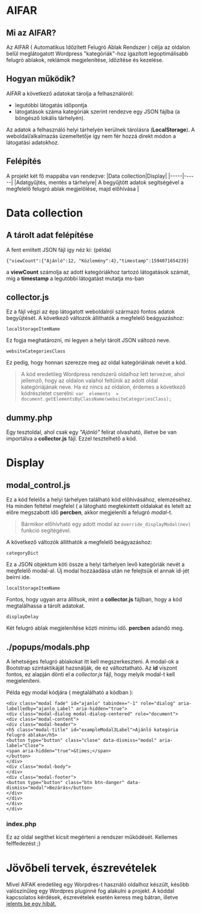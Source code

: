 # AIFAR

## Mi az AIFAR?

Az AIFAR ( Automatikus Időzített Felugró Ablak Rendszer ) célja az oldalon belül meglátogatott Wordpress "kategóriák"-hoz igazított legoptimálisabb felugró ablakok, reklámok megjelenítése, időzítése és kezelése.


## Hogyan működik?
AIFAR a következő adatokat tárolja a felhasználóról:

 - legutóbbi látogatás időpontja
 - látogatások száma kategóriák szerint rendezve egy JSON fájlba (a böngésző lokális tárhelyén).

Az adatok a felhasználó helyi tárhelyén kerülnek tárolásra (**LocalStorage**). A weboldal/alkalmazás üzemeltetője így nem fér hozzá direkt módon a látogatási adatokhoz.

## Felépítés
A projekt két fő mappába van rendezve:
|Data collection|Display|
|-----|------|
|Adatgyűjtés, mentés a tárhelyre| A begyűjtött adatok segítségével a megfelelő felugró ablak megjelölése, majd előhívása |

# Data collection
## A tárolt adat felépítése
A fent említett JSON fájl így néz ki: (példa)

    {"viewCount":{"Ajánló":12, "Közlemény":4},"timestamp":1594071654239}
a **viewCount** számolja az adott kategóriákhoz tartozó látogatások számát, míg a **timestamp** a legutóbbi látogatást mutatja ms-ban

## collector.js
Ez a fájl végzi az épp látogatott weboldalról származó fontos adatok begyűjtését.
A következő változók állíthatók a megfelelő beágyazáshoz:

    localStorageItemName
   Ez fogja meghatározni, mi legyen a helyi tárolt JSON változó neve.

    websiteCategoriesClass
   Ez pedig,  hogy honnan szerezze meg az oldal kategóriáinak nevét a kód.
   

> A kód eredetileg Wordpress rendszerű oldalhoz lett tervezve, ahol jellemző, hogy az oldalon valahol feltűnik az adott oldal kategóriájának neve. Ha ez nincs az oldalon, érdemes a következő kódrészletet cserélni: `var  elements  =  document.getElementsByClassName(websiteCategoriesClass);`

## dummy.php
Egy tesztoldal, ahol csak egy *"*Ajánló*"* felirat olvasható, illetve be van importálva a **collector.js** fájl. Ezzel tesztelhető a kód.

# Display
## modal_control.js
Ez a kód felelős a helyi tárhelyen található kód előhívásához, elemzéséhez. Ha minden feltétel megfelel ( a látogható megtekintett oldalakat és letelt az előre megszabott idő **percben**, akkor megjeleníti a felugró *modal*-t.

> Bármikor előhívható egy adott modal az `override_displayModal(nev)` funkció segítégével.

A következő változók állíthatók a megfelelő beágyazáshoz:

    categoryDict

Ez a JSON objektum köti össze a helyi tárhelyen levő kategóriák nevét a megfelelő modal-al. Új modal hozzáadása után ne felejtsük el annak id-jét beírni ide.

    localStorageItemName
Fontos, hogy ugyan arra állítsok, mint a **collector.js** fájlban, hogy a kód megtalálhassa a tárolt adatokat.

    displayDelay
Két felugró ablak megjelenítése közti minimu idő. **percben** adandó meg.

## ./popups/modals.php

A lehetséges felugró ablakokat itt kell megszerkeszteni. A modal-ok a Bootstrap szintaktikáját hazsnálják, de ez változtatható. Az **id** viszont fontos, ez alapján dönti el a *collector.js* fájl, hogy melyik modal-t kell megjeleníteni.

Példa egy modal kódjára ( megtalálható a kódban ):

    <div class="modal fade" id="ajanlo" tabindex="-1" role="dialog" aria-labelledby="ajanlo_Label" aria-hidden="true">
    <div class="modal-dialog modal-dialog-centered" role="document">
    <div class="modal-content">
    <div class="modal-header">
    <h5 class="modal-title" id="exampleModal3Label">Ajánló kategória felugró ablaka</h5>
    <button type="button" class="close" data-dismiss="modal" aria-label="Close">
    <span aria-hidden="true">&times;</span>
    </button>
    </div>
    <div class="modal-body">
    </div>
    <div class="modal-footer">
    <button type="button" class="btn btn-danger" data-dismiss="modal">Bezárás</button>
    </div>
    </div>
    </div>
    </div>

### index.php
Ez az oldal segíthet kicsit megérteni a rendszer működését. Kellemes felffedezést ;) 

# Jövőbeli tervek, észrevételek
Mivel AIFAK eredetileg egy Worpdres-t használó oldalhoz készült, később valószínűleg egy Wordpres pluginné fog alakulni a projekt.
A kóddal kapcsolatos kérdések, észrevételek esetén keress meg bátran, illetve [jelents be egy hibát.](https://github.com/d3rang3/aifar/issues)
